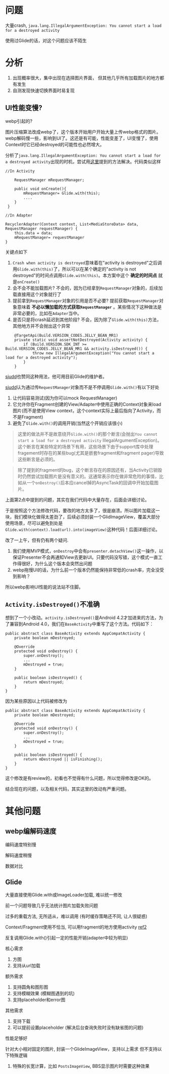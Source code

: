 [Tag]: android

# 问题

大量crash, `java.lang.IllegalArgumentException: You cannot start a load for a destroyed activity`

使用过Glide的话，对这个问题应该不陌生

# 分析

1. 出现概率很大，集中出现在选择图片界面， 但其他几乎所有加载图片的地方都有发生
2. 自测发现快速切换界面时易复现

## UI性能变慢?

webp引起的?

图片压缩算法改成webp了，这个版本开始用户开始大量上传webp格式的图片。webp解码慢一些，影响到UI了。这还是有可能，性能变差了，UI变慢了，使用Context时它已经destroyed的可能性也必然增大。

分析了`java.lang.IllegalArgumentException: You cannot start a load for a destroyed activity`出现的时机，尝试用[这里][ref1]提到的方法解决。代码类似这样

```
//In Activity

    RequestManager mRequestManager;
    
    public void onCreate(){
        mRequestManager= Glide.with(this);
        ....
    }
 }

//In Adapter

RecyclerAdapter(Context context, List<MediaStoreData> data, RequestManager requestManager) {
    this.data = data;
    mRequestManager= requestManager
}

```

关键点如下

1. `Crash when activity is destroyed`意味着在"activity is destroyed"之后调用`Glide.with(this)`了，所以可以在某个确定的"activity is  not destroyed"的时间点调用`Glide.with(this)`。本方案中这个 **确定的时间点** 就是`onCreate()`
2. 会不会不能加载图片? 不会的，因为已经拿到`RequestManager`对象的，后续加载直接用这个对象就行了
3. 提前拿到`RequestManager`对象的引用是否不必要? 提前获取`RequestManager`对象意味着 **不必以懒加载的方式获取`RequestManager`** 。某些情况下这种做法是非常必要的，比如在`Adapter`当中。
4. 是否只是将crash延迟到其他阶段? 不会，因为除了`Glide.with(this)`方法，其他地方并不会抛出这个异常


```
    @TargetApi(Build.VERSION_CODES.JELLY_BEAN_MR1)
    private static void assertNotDestroyed(Activity activity) {
        if (Build.VERSION.SDK_INT >= Build.VERSION_CODES.JELLY_BEAN_MR1 && activity.isDestroyed()) {
            throw new IllegalArgumentException("You cannot start a load for a destroyed activity");
        }
    }
```

[sjudd][sjudd]也赞同这种用法，他可用目前Glide的维护者。

[sjudd][sjudd]认为通过传`RequestManager`对象而不是不停调用`Glide.with()`有以下好处

1. 让代码容易测试(因为你可以mock RequestManager)
2. 它允许你在Fragment创建的View/Adapter中使用正确的Context对象来load图片(而不是使用View context，这个context实际上最后指向了Activity，而不是Fragment)
3. 避免了`Glide.with()`的调用开销(当然这个开销应该很小)

> 这里的做法并不是故意绕开`Glide.with()`的那个断言(会抛出`You cannot start a load for a destroyed activity` IllegalArgumentException)。这个断言在某些特定的场景下有用，这些场景下由于support库中处理fragement时存在的某些bug(尤其是嵌套fragment和fragment pager)导致这些断言是必须的。

> 除了提到的fragment的bug，这个断言存在的原因还有，当Activity已销毁时仍然尝试加载图片是没有意义的。这通常表示你在做非常危险的事情，比如从一个`onDestroy()`后本应cancel掉的AsyncTask的回调中开始加载图片。



上面第2点中提到的问题，其实在我们代码中大量存在，后面会详细讨论。

于是按照这个方法修改代码，要改的地方太多了，很是崩溃。所以图片加载这一块，我们模块化做得太差劲了，后续必须封装一个GlidImageView，覆盖大部分使用场景，尽可以避免到处是`Glide.with(context).load(url).into(imageView)`这种代码！后面详细讨论。

改了一上午，但有仍有两个疑问.

1. 我们使用MVP模式，`onDestroy`中会有`presenter.detachView()`这一操作，以保证Presenter不会再通知View去更新UI。只要代码没写错，这个模式一直工作得很好，为什么这个版本会突然出问题
2. webp拖慢UI的话，为什么前一个版本仍然能保持非常低的crash率，完全没受到影响？

所以webp影响UI性能的说法站不住脚。

## `Activity.isDestroyed()`不准确

想到了一个小改动。`activity.isDestroyed()`是Android 4.2才加进来的方法，为了兼容到Android 4.0，我们在`BaseActivity`中重写了这个方法。代码如下：

```
public abstract class BaseActivity extends AppCompatActivity {
    private boolean mDestroyed;

    @Override
    protected void onDestroy() {
        super.onDestroy();
        ...
        mDestroyed = true;
    }

    public boolean isDestroyed() {
        return mDestroyed;
    }    
}
```

因为某些原因以上代码被修改为

```
public abstract class BaseActivity extends AppCompatActivity {
    private boolean mDestroyed;

    @Override
    protected void onDestroy() {
        super.onDestroy();
        ...
        mDestroyed = true;
    }

    public boolean isDestroyed() {
        return mDestroyed || isFinishing();
    }    
}
```

这个修改是有review的，初看也不觉得有什么问题，所以觉得修改是OK的。

结合现在的问题，以及相关代码，其实这里的改动有严重问题。



# 其他问题

## webp编解码速度

编码速度特别慢

解码速度稍慢

数据对比

## Glide


大量直接使用Glide.with或ImageLoader加载, 难以统一修改

前一个问题导致几乎无法统计图片加载失败问题

过多的重载方法, 无所适从，难以调用 (有时缓存策略还不同, 让人很疑惑)

Context/Fragment使用不恰当, 可以用fragment的地方使用activity [ref2][ref2]

反复调用Glide.with()引起一定的性能开销(adapter中较为明显)


核心需求

1. 方图
2. 支持从url加载

额外需求

1. 支持圆角和图形图
2. 支持模糊效果 (模糊图遇到的坑)
3. 支持placeholder和error图

其他需求

1. 支持下载
2. 可以提前设置placeholder (解决后台查询失败时没有缺省图的问题)

性能足够好

针对大小相对固定的图片, 封装一个GlideImageView，支持以上需求 但不支持以下特殊逻辑

1. 特殊的长宽计算，比如 `PostsImageView`, BBS显示图片时需要这种效果

[ref1]: https://github.com/bumptech/glide/issues/803
[sjudd]: https://github.com/sjudd
[ref2]: http://stackoverflow.com/questions/34014602/error-while-loading-images-in-recyclerview-using-glide